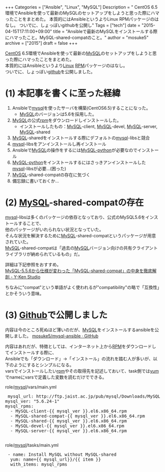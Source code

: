 +++
Categories = ["Ansible", "Linux", "MySQL"]
Description = " CentOS 6.5環境でAnsibleを使って最新のMySQLのセットアップをしようと思った際にハマったことをまとめた。 本質的にはAnsibleというよりLinux RPMパッケージのはなし。 ついでに、しょっぼいgithubを公開し"
Tags = ["tech"]
date = "2015-04-15T17:11:00+09:00"
title = "Ansibleで最新のMySQLをインストールする際にハマったこと。MySQL-shared-compatのこと。"
author = "mosuke5"
archive = ["2015"]
draft = false
+++

<body>
<p><a class="keyword" href="http://d.hatena.ne.jp/keyword/CentOS">CentOS</a> 6.5環境でAnsibleを使って最新の<a class="keyword" href="http://d.hatena.ne.jp/keyword/MySQL">MySQL</a>のセットアップをしようと思った際にハマったことをまとめた。<br>
本質的にはAnsibleというより<a class="keyword" href="http://d.hatena.ne.jp/keyword/Linux">Linux</a> <a class="keyword" href="http://d.hatena.ne.jp/keyword/RPM">RPM</a>パッケージのはなし。<br>
ついでに、しょっぼい<a class="keyword" href="http://d.hatena.ne.jp/keyword/github">github</a>を公開しました。</p>

<h1>(1) 本記事を書くに至った経緯</h1>

<ol>
<li>Ansibleで<a class="keyword" href="http://d.hatena.ne.jp/keyword/mysql">mysql</a>を使ったサーバを構築(CentOS6.5)することになった。

<ul>
<li>
<a class="keyword" href="http://d.hatena.ne.jp/keyword/MySQL">MySQL</a>のバージョンは5.6を採用した。</li>
</ul>
</li>
<li>
<a class="keyword" href="http://d.hatena.ne.jp/keyword/MySQL">MySQL</a>の公式<a class="keyword" href="http://d.hatena.ne.jp/keyword/rpm">rpm</a>をダウンロードしインストールした。

<ul>
<li>インストールしたもの：<a class="keyword" href="http://d.hatena.ne.jp/keyword/MySQL">MySQL</a>-client, <a class="keyword" href="http://d.hatena.ne.jp/keyword/MySQL">MySQL</a>-devel, <a class="keyword" href="http://d.hatena.ne.jp/keyword/MySQL">MySQL</a>-server, <a class="keyword" href="http://d.hatena.ne.jp/keyword/MySQL">MySQL</a>-shared</li>
</ul>
</li>
<li>
<a class="keyword" href="http://d.hatena.ne.jp/keyword/MySQL">MySQL</a>-sharedをインストールする際にデフォルトの<a class="keyword" href="http://d.hatena.ne.jp/keyword/mysql">mysql</a>-libsと競合</li>
<li>
<a class="keyword" href="http://d.hatena.ne.jp/keyword/mysql">mysql</a>-libsをアンインストールし再インストール</li>
<li>Ansibleで<a class="keyword" href="http://d.hatena.ne.jp/keyword/MySQL">MySQL</a>の操作をするには<a class="keyword" href="http://d.hatena.ne.jp/keyword/MySQL-python">MySQL-python</a>が必要なのでインストール</li>
<li>
<a class="keyword" href="http://d.hatena.ne.jp/keyword/MySQL-python">MySQL-python</a>をインストールするにはさっきアンインストールした<a class="keyword" href="http://d.hatena.ne.jp/keyword/mysql">mysql</a>-libsが必要…(困った)</li>
<li>
<a class="keyword" href="http://d.hatena.ne.jp/keyword/MySQL">MySQL</a>-shared-compatの存在に気づく</li>
<li>備忘録に書いておくか…</li>
</ol>


<h1>(2) <a class="keyword" href="http://d.hatena.ne.jp/keyword/MySQL">MySQL</a>-shared-compatの存在</h1>

<p><a class="keyword" href="http://d.hatena.ne.jp/keyword/mysql">mysql</a>-libsは多くのパッケージの依存となっており、公式のMySQL5.6をインストールすることで、<br>
他のパッケージがいれられない状況となっていた。<br>
そんな状況を解決するために<a class="keyword" href="http://d.hatena.ne.jp/keyword/MySQL">MySQL</a>-shared-compatというパッケージが用意されていた。<br>
<a class="keyword" href="http://d.hatena.ne.jp/keyword/MySQL">MySQL</a>-shared-compatは「過去の<a class="keyword" href="http://d.hatena.ne.jp/keyword/MySQL">MySQL</a>バージョン向けの共有クライアントライブラリが納められているもの」だ。</p>

<p>詳細は下記参照をおすすめ。<br>
<a href="http://y-ken.hatenablog.com/entry/inside-of-libmysqlclient-with-mysql-shared-compat">MySQL-5.5.6から仕様が変わった「MySQL-shared-compat」の中身を徹底解剖 - Y-Ken Studio</a></p>

<p>ちなみに"compat"という単語がよく使われるが"compatibility"の略で「互換性」とかそういう意味。</p>

<h1>(3) <a class="keyword" href="http://d.hatena.ne.jp/keyword/Github">Github</a>で公開しました</h1>

<p>内容は今のところ死ぬほど薄いのだが、<a class="keyword" href="http://d.hatena.ne.jp/keyword/MySQL">MySQL</a>をインストールするansibleを公開しました。
<a href="https://github.com/mosuke5/mysql-ansible">mosuke5/mysql-ansible · GitHub</a></p>

<p>内容はあれだが、特徴としては、インターネット上から<a class="keyword" href="http://d.hatena.ne.jp/keyword/RPM">RPM</a>をダウンロードしてインストールする際に、<br>
Ansibleでも「ダウンロード」→「インストール」の流れを踏む人が多いが、以下のようにするとシンプルになる。<br>
varsでインストールしたい<a class="keyword" href="http://d.hatena.ne.jp/keyword/rpm">rpm</a>やその取得先を記述しておいて、task側では<a class="keyword" href="http://d.hatena.ne.jp/keyword/yum">yum</a>でnameにvarsで定義した変数を読むだけでできる。</p>

<p>role/<a class="keyword" href="http://d.hatena.ne.jp/keyword/mysql">mysql</a>/vars/main.yml</p>

<pre class="code lang-yaml" data-lang="yaml" data-unlink> mysql_url: http://ftp.jaist.ac.jp/pub/mysql/Downloads/MySQL-5.6
mysql_ver: "5.6.24-1"
mysql_rpms:
  - MySQL-client-{{ mysql_ver }}.el6.x86_64.rpm
  - MySQL-shared-compat-{{ mysql_ver }}.el6.x86_64.rpm
  - MySQL-shared-{{ mysql_ver }}.el6.x86_64.rpm
  - MySQL-devel-{{ mysql_ver }}.el6.x86_64.rpm
  - MySQL-server-{{ mysql_ver }}.el6.x86_64.rpm
 </pre>


<p>role/<a class="keyword" href="http://d.hatena.ne.jp/keyword/mysql">mysql</a>/tasks/main.yml</p>

<pre class="code lang-yaml" data-lang="yaml" data-unlink> - name: Install MySQL without MySQL-shared
  yum: name={{ mysql_url}}/{{ item }}
  with_items: mysql_rpms
 </pre>

</body>
